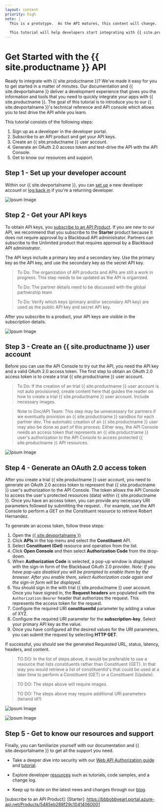 ```yaml
---
layout: content
priority: high
note: |
  This is a prototype.  As the API matures, this content will change. 
  
  This tutorial will help developers start integrating with {{ site.productname }}. It will make it easy to get started in a few steps. It will guide users through the Azure API management platform, including setting up a developer account, logging in, getting API keys, using the technical reference and interactive API console.  At the end of the tutorial, we will orient the user to the various resources available to them . 
---
```


# Get Started with the {{ site.productname }} API #

Ready to integrate with {{ site.productname }}? We've made it easy for you to get started in a matter of minutes. Our documentation and {{ site.devportalname }} deliver a development experience that gives you the information and tools that you need to quickly integrate your apps with {{ site.productname }}.  The goal of this tutorial is to introduce you to our {{ site.devportalname }}'s technical reference and API console which allows you to test drive the API while you learn. 

This tutorial consists of the following steps:

1. Sign up as a developer in the developer portal.
2. Subscribe to an API product and get your API keys.
3. Create an {{ site.productname }} user account.
4. Generate an OAuth 2.0 access token and test-drive the API with the API Console.
5. Get to know our resources and support.

## Step 1 - Set up your developer account ##
Within our {{ site.devportalname }}, you can [set up] a new developer account or [log back in] if you're a returning developer.

![Ipsum Image][ipsum-image-00]


## Step 2 - Get your API keys ##
To obtain API keys, you <a href="{{ site.devportalurlsubscribeproduct }}" target="_blank">subscribe to an API Product</a>. If you are new to our API, we recommend that you subscribe to the **Starter** product because it does not require approval by a Blackbaud API administrator. Partners can subscribe to the Unlimited product that requires approval by a Blackbaud API administrator.  

<p class="alert alert-info">The API keys include a primary key and a secondary key. Use the primary key as the API key, and use the secondary key as the secret API key.</p>

> To Do: The organization of API products and APIs are still a work in progress. This step needs to be updated as the API is organized.
>
> To Do: The partner details need to be discussed with the global partnership team
>
> To Do: Verify which keys (primary and/or secondary API key) are used as the public API key and secret API key.
 
 After you subscribe to a product, your API keys are visible in the subscription details.

![Ipsum Image][ipsum-image-01]

## Step 3 - Create an {{ site.productname }} user account  ##
Before you can use the API Console to try out the API, you need the API key and a valid OAuth 2.0 access token. The first step to obtain an OAuth 2.0 access token is to create a trial {{ site.productname }} user account.

> To Do:  If the creation of an trial {{ site.productname }} user account is not auto provisioned, create content here that guides the reader on how to create a trial {{ site.productname }} user account. Include necessary images.

> Note to Doc/API Team: This step may be unnecessary for partners if we eventually provision an {{ site.productname }} sandbox for each partner dev. The automatic creation of an {{ site.productname }} user may also be done as part of this process. Either way, the API Console needs an access token that represents an {{ site.productname }} user's authorization to the API Console to access protected {{ site.productname }} API resources.

![Ipsum Image][ipsum-image-00]

## Step 4 - Generate an OAuth 2.0 access token  ##
After you create a trial {{ site.productname }} user account, you need to generate an OAuth 2.0 access token to represent that {{ site.productname }} user's authorization to the API Console. The token allows the API Console  to access the user's protected resources (data) within {{ site.productname }}.  Once you have an access token, you can provide any necessary URI parameters followed by submitting the request.  . For example, use the API Console to perform a GET on the Constituent resource to retrieve Robert Hernandez. 

To generate an access token, follow these steps:

1. Open the <a href="{{ site.devportalurl }}" target="_blank">{{ site.devportalname }}</a>
2. Click **APIs** in the top menu and select the **Constituent** API.
3. Select **Constituent (Get)** resource and operation from the list. 
4. Click **Open Console** and then select **Authorization Code** from the drop-down. 
5. When **Authorization Code** is selected, a pop-up window is displayed with the sign-in form of the Blackbaud OAuth 2.0 provider.  *Note:  If you have pop-ups disabled you will be prompted to enable them by the browser. After you enable them, select Authorization code again and the sign-in form will be displayed.*
6. You should sign in the with trial {{ site.productname }} user account.  Once you have signed in, the **Request headers** are populated with the `Authorization:Bearer` header that authorizes the request.  This represents the access token for the request. 
7. Configure the required URI **constituentId** parameter by adding a value of XYZ.
8. Configure the required URI parameter for the **subscription-key**. Select your primary API key as the value.
9. Once you have configured all the desired values for the URI parameters, you can submit the request by selecting **HTTP GET**. 

If successful, you should see the generated Requested URL, status, latency, headers, and content.

> TO DO:  In the list of steps above, it would be preferable to use a resource that lists constituents rather than Constituent (GET).  In that way you would retrieve a list of constituentId's that could be used at a later time to perform a Constituent (GET) or a Constituent (Update).  

>TO DO: The steps above will require images.
>
>TO DO: The steps above may require additional URI parameters (tenand id?)

![Ipsum Image][ipsum-image-00]


![Ipsum Image][ipsum-image-00]

## Step 5 - Get to know our resources and support
Finally, you can familiarize yourself with our documentation and {{ site.devportalname }} to get all the support you need.  

- Take a deeper dive into security with our <a href="{{ '/guide/#web-api-authorization' | prepend: site.baseurl }}">Web API Authorization guide</a> and <a href="{{ '/tutorials/auth/' | prepend: site.baseurl }}">tutorial</a>.

- Explore developer <a href="{{ '/resources/' | prepend: site.baseurl }}">resources</a> such as tutorials, code samples, and a change log.

- Keep up to date on the latest news and changes through our <a href="{{ site.communityblogurl }}">blog</a>. 


[ipsum-image-00]: holder.js/800x300
[ipsum-image-01]: holder.js/800x800
[ipsum-image-02]: holder.js/800x200
[set up]: https://bbbobbyearl.portal.azure-api.net/
[log back in]: https://bbbobbyearl.portal.azure-api.net/signin
[subscribe to an API Product]: 
[Starter]: https://bbbobbyearl.portal.azure-api.net/Products/5485eb288f29c10414060001